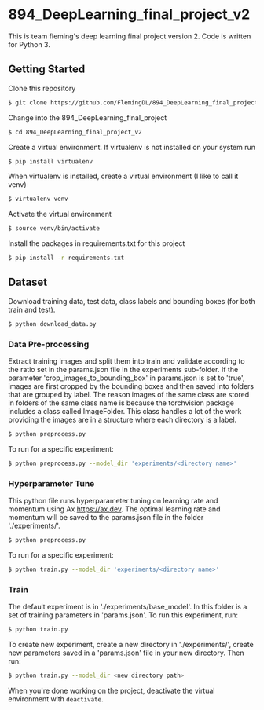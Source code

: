 # 894_DeepLearning_final_project_v2
This is team fleming's deep learning final project version 2.  Code is written for Python 3.

## Getting Started
Clone this repository
```bash
$ git clone https://github.com/FlemingDL/894_DeepLearning_final_project_v2.git
```
Change into the 894_DeepLearning_final_project
```bash
$ cd 894_DeepLearning_final_project_v2
```
Create a virtual environment.  If virtualenv is not installed on your system run
```bash
$ pip install virtualenv
```
When virtualenv is installed, create a virtual environment (I like to call it venv)
```bash
$ virtualenv venv
```
Activate the virtual environment
```bash
$ source venv/bin/activate
```
Install the packages in requirements.txt for this project
```bash
$ pip install -r requirements.txt
```

## Dataset
Download training data, test data, class labels and bounding boxes (for both train and test).
```bash
$ python download_data.py
```

### Data Pre-processing
Extract training images and split them into train and validate according to the ratio set in the params.json file in
the experiments sub-folder.  If the parameter 'crop_images_to_bounding_box' in params.json is set to 'true', images 
are first cropped by the bounding boxes and then saved into folders that are grouped by label.  The reason images of 
the same class are stored in folders of the same class name is because the torchvision package includes a class 
called ImageFolder.  This class handles a lot of the work providing the images are in a structure where each directory 
is a label.
```bash
$ python preprocess.py
```
To run for a specific experiment:
 ```bash
$ python preprocess.py --model_dir 'experiments/<directory name>'
```

### Hyperparameter Tune
This python file runs hyperparameter tuning on learning rate and momentum using Ax https://ax.dev.  The optimal 
learning rate and momentum will be saved to the params.json file in the folder './experiments/<experiment name>'.
```bash
$ python preprocess.py
```
To run for a specific experiment:
 ```bash
$ python train.py --model_dir 'experiments/<directory name>'
```

### Train
The default experiment is in './experiments/base_model'.  In this folder is a set of training parameters in
'params.json'.  To run this experiment, run: 
```bash
$ python train.py
```
To create new experiment, create a new directory in './experiments/', create new parameters saved in a 'params.json'
file in your new directory.  Then run:
```bash
$ python train.py --model_dir <new directory path>
```

When you're done working on the project, deactivate the virtual environment with `deactivate`.
